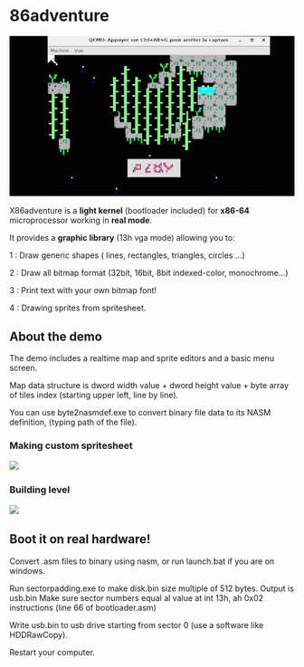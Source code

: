 # 86adventure
![](asm_1.gif)

X86adventure is a **light kernel** (bootloader included) for **x86-64** microprocessor working in **real mode**.

It provides a **graphic library** (13h vga mode)  allowing you to:

1 : Draw generic shapes ( lines, rectangles, triangles, circles ...)

2 : Draw all bitmap format (32bit, 16bit, 8bit indexed-color, monochrome...)

3 : Print text with your own bitmap font!

4 : Drawing sprites from spritesheet.



## About the demo 

The demo includes a realtime map and sprite editors and a basic menu screen.

Map data structure is dword width value + dword height value + byte array of tiles index (starting upper left, line by line).

You can use byte2nasmdef.exe to convert binary file data to its NASM definition, (typing path of the file). 
 
### Making custom spritesheet
![](asm_8.gif)

### Building level
![](asm_4.gif)

## Boot it on real hardware! 

Convert .asm files to binary using nasm, or run launch.bat if you are on windows. 

Run sectorpadding.exe to make disk.bin size multiple of 512 bytes. Output is usb.bin 
Make sure sector numbers equal al value at int 13h, ah 0x02 instructions (line 66 of bootloader.asm) 

Write usb.bin to usb drive starting from sector 0 (use a software like HDDRawCopy).

Restart your computer. 


